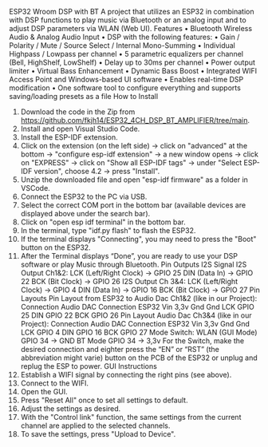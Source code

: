 ESP32 Wroom DSP with BT
A project that utilizes an ESP32 in combination with DSP functions to play music via Bluetooth or an
analog input and to adjust DSP parameters via WLAN (Web UI).
Features
• Bluetooth Wireless Audio & Analog Audio Input
• DSP with the following features:
• Gain / Polarity / Mute / Source Select / Internal Mono-Summing
• Individual Highpass / Lowpass per channel
• 5 parametric equalizers per channel (Bell, HighShelf, LowShelf)
• Delay up to 30ms per channel
• Power output limiter
• Virtual Bass Enhancement
• Dynamic Bass Boost
• Integrated WIFI Access Point and Windows-based UI software
• Enables real-time DSP modification
• One software tool to configure everything and supports saving/loading presets as a file
How to Install
1. Download the code in the Zip from
https://github.com/fkjh14/ESP32_4CH_DSP_BT_AMPLIFIER/tree/main.
2. Install and open Visual Studio Code.
3. Install the ESP-IDF extension.
4. Click on the extension (on the left side) → click on "advanced" at the bottom → "configure
esp-idf extension" → a new window opens → click on "EXPRESS" → click on "Show all ESP-IDF
tags" → under "Select ESP-IDF version", choose 4.2 → press "Install".
5. Unzip the downloaded file and open "esp-idf firmware" as a folder in VSCode.
6. Connect the ESP32 to the PC via USB.
7. Select the correct COM port in the bottom bar (available devices are displayed above under
the search bar).
8. Click on "open esp idf terminal" in the bottom bar.
9. In the terminal, type "idf.py flash" to flash the ESP32.
10. If the terminal displays "Connecting", you may need to press the "Boot" button on the ESP32.
11. After the Terminal displays “Done”, you are ready to use your DSP software or play Music
through Bluetooth.
Pin Outputs I2S Signal
I2S Output Ch1&2:
LCK (Left/Right Clock) → GPIO 25
DIN (Data In) → GPIO 22
BCK (Bit Clock) → GPIO 26
I2S Output Ch 3&4:
LCK (Left/Right Clock) → GPIO 4
DIN (Data In) → GPIO 16
BCK (Bit Clock) → GPIO 27
Pin Layouts
Pin Layout from ESP32 to Audio Dac Ch1&2 (like in our Project):
Connection Audio DAC Connection ESP32
Vin 3,3v
Gnd Gnd
LCK GPIO 25
DIN GPIO 22
BCK GPIO 26
Pin Layout Audio Dac Ch3&4 (like in our Project):
Connection Audio DAC Connection ESP32
Vin 3,3v
Gnd Gnd
LCK GPIO 4
DIN GPIO 16
BCK GPIO 27
Mode Switch:
WLAN (GUI Mode) GPIO 34 → GND
BT Mode GPIO 34 → 3,3v
For the Switch, make the desired connection and eighter press the “EN” or “RST” (the abbreviation
might varie) button on the PCB of the ESP32 or unplug and replug the ESP to power.
GUI Instructions
1. Establish a WIFI signal by connecting the right pins (see above).
2. Connect to the WIFI.
3. Open the GUI.
4. Press "Reset All" once to set all settings to default.
5. Adjust the settings as desired.
6. With the "Control link" function, the same settings from the current channel are applied to
the selected channels.
7. To save the settings, press "Upload to Device".